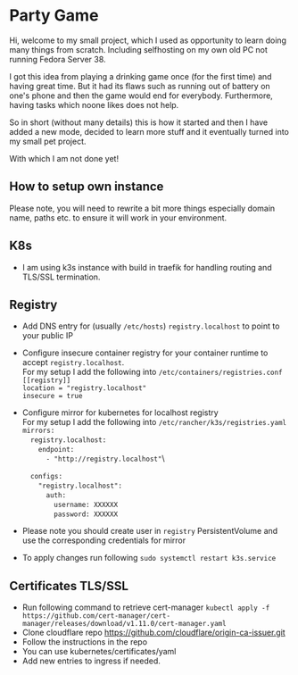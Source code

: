# Party Game

Hi, welcome to my small project, which I used as opportunity to learn doing many things from scratch.
Including selfhosting on my own old PC not running Fedora Server 38.

I got this idea from playing a drinking game once (for the first time) and having great time. But it had its flaws such as running out of battery on one's phone and then the game would end for everybody. Furthermore, having tasks which noone likes does not help.

So in short (without many details) this is how it started and then I have added a new mode, decided to learn more stuff and it eventually turned into my small pet project.

With which I am not done yet!

## How to setup own instance

Please note, you will need to rewrite a bit more things especially domain name, paths etc. to ensure it will work in your environment.

## K8s

* I am using k3s instance with build in traefik for handling routing and TLS/SSL termination.

## Registry

* Add DNS entry for (usually `/etc/hosts`) `registry.localhost` to point to your public IP
* Configure insecure container registry for your container runtime to accept `registry.localhost`.\
    For my setup I add the following into `/etc/containers/registries.conf`\
    `[[registry]]`\
    `location = "registry.localhost"`\
    `insecure = true`
* Configure mirror for kubernetes for localhost registry\
    For my setup I add the following into `/etc/rancher/k3s/registries.yaml`\
    `mirrors:`\
    &emsp;`registry.localhost:`\
    &emsp;&emsp;`endpoint:`\
    &emsp;&emsp;&emsp;`- "http://registry.localhost"`\

    &emsp;`configs:`\
    &emsp;&emsp;`"registry.localhost":`\
    &emsp;&emsp;&emsp;`auth:`\
    &emsp;&emsp;&emsp;&emsp;`username: XXXXXX`\
    &emsp;&emsp;&emsp;&emsp;`password: XXXXXX`
* Please note you should create user in `registry` PersistentVolume and use the corresponding credentials for mirror
* To apply changes run following `sudo systemctl restart k3s.service`

## Certificates TLS/SSL

* Run following command to retrieve cert-manager `kubectl apply -f https://github.com/cert-manager/cert-manager/releases/download/v1.11.0/cert-manager.yaml`
* Clone cloudflare repo <https://github.com/cloudflare/origin-ca-issuer.git>
* Follow the instructions in the repo
* You can use kubernetes/certificates/yaml
* Add new entries to ingress if needed.

